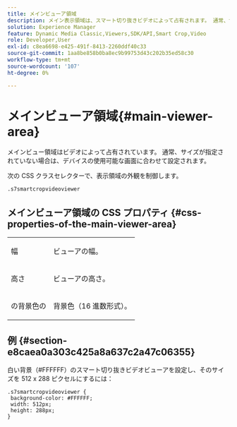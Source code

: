 ```yaml
---
title: メインビューア領域
description: メイン表示領域は、スマート切り抜きビデオによって占有されます。 通常、サイズが指定されていない場合は、デバイスの使用可能な画面に合わせて設定されます。
solution: Experience Manager
feature: Dynamic Media Classic,Viewers,SDK/API,Smart Crop,Video
role: Developer,User
exl-id: c8ea6698-e425-491f-8413-2260ddf40c33
source-git-commit: 1aa8be858b0ba8ec9b99753d43c202b35ed58c30
workflow-type: tm+mt
source-wordcount: '107'
ht-degree: 0%

---
```


# メインビューア領域{#main-viewer-area}

メインビュー領域はビデオによって占有されています。 通常、サイズが指定されていない場合は、デバイスの使用可能な画面に合わせて設定されます。

<!--<a id="section_061E550C1C1D4DB2BD663A898895B38C"></a>-->

次の CSS クラスセレクターで、表示領域の外観を制御します。

```
.s7smartcropvideoviewer 
```

## メインビューア領域の CSS プロパティ {#css-properties-of-the-main-viewer-area}

<table id="table_C48C56E696304C9BAFEE71BA9EA9A174"> 
 <tbody> 
  <tr> 
   <td colname="col1"> <p> <span class="codeph"> 幅 </span> </p> </td> 
   <td colname="col2"> <p>ビューアの幅。 </p> </td> 
  </tr> 
  <tr> 
   <td colname="col1"> <p> <span class="codeph"> 高さ </span> </p> </td> 
   <td colname="col2"> <p>ビューアの高さ。 </p> </td> 
  </tr> 
  <tr> 
   <td colname="col1"> <p> <span class="codeph"> の背景色の </span> </p> </td> 
   <td colname="col2"> <p> 背景色（16 進数形式）。 </p> </td> 
  </tr> 
 </tbody> 
</table>

## 例 {#section-e8caea0a303c425a8a637c2a47c06355}

白い背景（#FFFFFF）のスマート切り抜きビデオビューアを設定し、そのサイズを 512 x 288 ピクセルにするには：

```
.s7smartcropvideoviewer { 
 background-color: #FFFFFF; 
 width: 512px; 
 height: 288px;  
}
```
